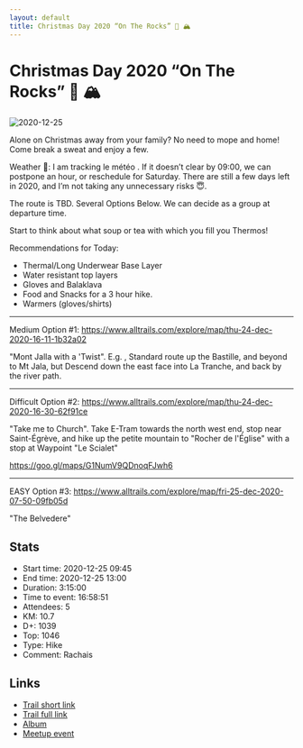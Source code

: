 ```yaml
---
layout: default
title: Christmas Day 2020 “On The Rocks” 🥃 🏔 
---
```


# Christmas Day 2020 “On The Rocks” 🥃 🏔 

![2020-12-25](../img/orig/2020-12-25.jpg)

Alone on Christmas away from your family? No need to mope and home! Come break a sweat and enjoy a few.

Weather 📝: I am tracking le météo . If it doesn’t clear by 09:00, we can postpone an hour, or reschedule for Saturday. There are still a few days left in 2020, and I’m not taking any unnecessary risks 😇.

The route is TBD. Several Options Below. We can decide as a group at departure time.

Start to think about what soup or tea with which you fill you Thermos!

Recommendations for Today:

- Thermal/Long Underwear Base Layer
- Water resistant top layers
- Gloves and Balaklava
- Food and Snacks for a 3 hour hike.
- Warmers (gloves/shirts)

---------------------------------------
Medium Option #1: https://www.alltrails.com/explore/map/thu-24-dec-2020-16-11-1b32a02

"Mont Jalla with a 'Twist". E.g. , Standard route up the Bastille, and beyond to Mt Jala, but Descend down the east face into La Tranche, and back by the river path.

-----------------------------------

Difficult Option #2: https://www.alltrails.com/explore/map/thu-24-dec-2020-16-30-62f91ce

"Take me to Church". Take E-Tram towards the north west end, stop near Saint-Égrève, and hike up the petite mountain to "Rocher de l'Église" with a stop at Waypoint "Le Scialet"

https://goo.gl/maps/G1NumV9QDnoqFJwh6

-----------------------------------

EASY Option #3: https://www.alltrails.com/explore/map/fri-25-dec-2020-07-50-09fb05d

"The Belvedere"

## Stats

- Start time: 2020-12-25 09:45
- End time: 2020-12-25 13:00
- Duration: 3:15:00
- Time to event: 16:58:51
- Attendees: 5
- KM: 10.7
- D+: 1039
- Top: 1046
- Type: Hike
- Comment: Rachais

## Links

- [Trail short link](https://s.42l.fr/xE1yPtD0)
- [Trail full link]()
- [Album](https://binnette.github.io/GacImg2020/2020-12-25-Christmas-Day-2020-On-The-Rocks-🥃-🏔.html)
- [Meetup event](https://www.meetup.com/grenoble-adventure-club-english-french/events/275347843/)
